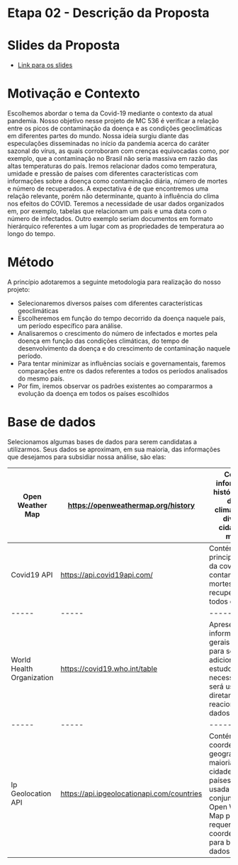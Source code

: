 # Etapa 02 - Descrição da Proposta
# Slides da Proposta
* [Link para os slides](https://github.com/MatheusBulhoes/MC536-Trabalho/blob/main/stage02/slides/ppt%20etapa2.pdf)
# Motivação e Contexto
Escolhemos abordar o tema da Covid-19 mediante o contexto da atual pandemia. Nosso objetivo nesse projeto de MC 536 é verificar a relação entre os picos de contaminação da doença e as condições geoclimáticas em diferentes partes do mundo. Nossa ideia surgiu diante das especulações disseminadas no início da pandemia acerca do caráter sazonal do vírus, as quais corroboram com crenças equivocadas como, por exemplo, que a contaminação no Brasil não seria massiva em razão das altas temperaturas do país. Iremos relacionar dados como temperatura, umidade e pressão de países com diferentes características com informações sobre a doença como contaminação diária, número de mortes e número de recuperados. A expectativa é de que encontremos uma relação relevante, porém não determinante, quanto à influência do clima nos efeitos do COVID. Teremos a necessidade de usar dados organizados
em, por exemplo, tabelas que relacionam um país e uma data com o número de infectados. Outro exemplo seriam documentos em formato hierárquico referentes a um lugar com as propriedades de temperatura ao longo do tempo.
# Método
A princípio adotaremos a seguinte metodologia para realização do nosso projeto:
* Selecionaremos diversos países com diferentes características geoclimáticas
* Escolheremos em função do tempo decorrido da doença naquele país, um período específico para análise.
* Analisaremos o crescimento do número de infectados e mortes pela doença em função das condições climáticas, do tempo de desenvolvimento da doença e do crescimento de contaminação naquele período.
* Para tentar minimizar as influências sociais e governamentais, faremos comparações entre os dados referentes a todos os períodos analisados do mesmo país.
* Por fim, iremos observar os padrões existentes ao compararmos a evolução da doença em todos os países escolhidos
# Base de dados
Selecionamos algumas bases de dados para serem candidatas a utilizarmos. Seus dados se aproximam, em sua maioria, das informações que desejamos para subsidiar nossa análise, são elas:

Open Weather Map | https://openweathermap.org/history | Contém informações históricas dos dados climáticos de diversas cidades do mundo
----- | ----- | -----
Covid19 API | https://api.covid19api.com/ | Contém os principais dados da covid, como contaminação, mortes e recuperados, em todos os países
----- | ----- | -----
World Health Organization | https://covid19.who.int/table | Apresenta informações gerais relevantes para serem adicionadas ao estudo, não necessariamente será usada diretamente para reacionar os dados
----- | ----- | -----
Ip Geolocation API | https://api.ipgeolocationapi.com/countries | Contém as coordenadas geográficas da maioria das cidades e países. Será usada em conjunto com a Open Weather Map pois essa requer as coordenadas para buscar os dados climáticos
